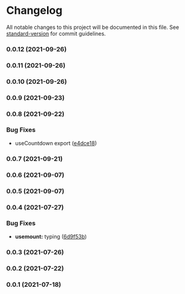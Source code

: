 # Changelog

All notable changes to this project will be documented in this file. See [standard-version](https://github.com/conventional-changelog/standard-version) for commit guidelines.

### 0.0.12 (2021-09-26)

### 0.0.11 (2021-09-26)

### 0.0.10 (2021-09-26)

### 0.0.9 (2021-09-23)

### 0.0.8 (2021-09-22)


### Bug Fixes

* useCountdown export ([e4dce18](https://github.com/planjs/react-utils/commit/e4dce180f69694af583a328bc7194da51c4a49bf))

### 0.0.7 (2021-09-21)

### 0.0.6 (2021-09-07)

### 0.0.5 (2021-09-07)

### 0.0.4 (2021-07-27)


### Bug Fixes

* **usemount:** typing ([6d9f53b](https://github.com/planjs/react-utils/commit/6d9f53b9345078ff12e2c9d2f81ccfde4287860c))

### 0.0.3 (2021-07-26)

### 0.0.2 (2021-07-22)

### 0.0.1 (2021-07-18)
